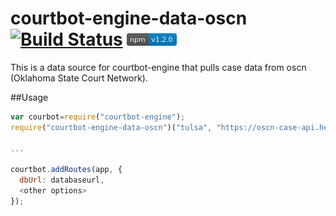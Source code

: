 # courtbot-engine-data-oscn [![Build Status](https://travis-ci.org/codefortulsa/courtbot-engine-data-oscn.svg?branch=master)](https://travis-ci.org/codefortulsa/ccourtbot-engine-data-oscn)  [![npm](badges/npm.png)](https://www.npmjs.com/package/courtbot-engine-data-oscn)

This is a data source for courtbot-engine that pulls case data from oscn (Oklahoma State Court Network).

##Usage

~~~javascript
var courbot=require("courtbot-engine");
require("courtbot-engine-data-oscn")("tulsa", "https://oscn-case-api.herokuapp.com");

...

courtbot.addRoutes(app, {
  dbUrl: databaseurl,
  <other options>
});
~~~
